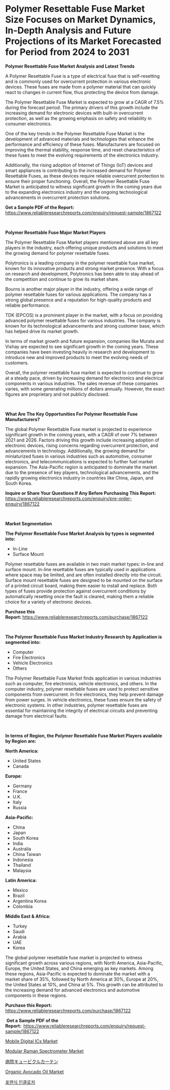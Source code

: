 <p><h1>Polymer Resettable Fuse Market Size Focuses on Market Dynamics, In-Depth Analysis and Future Projections of its Market Forecasted for Period from 2024 to 2031</h1></p><p><strong>Polymer Resettable Fuse Market Analysis and Latest Trends</strong></p>
<p><p>A Polymer Resettable Fuse is a type of electrical fuse that is self-resetting and is commonly used for overcurrent protection in various electronic devices. These fuses are made from a polymer material that can quickly react to changes in current flow, thus protecting the device from damage.</p><p>The Polymer Resettable Fuse Market is expected to grow at a CAGR of 7.5% during the forecast period. The primary drivers of this growth include the increasing demand for electronic devices with built-in overcurrent protection, as well as the growing emphasis on safety and reliability in consumer electronics.</p><p>One of the key trends in the Polymer Resettable Fuse Market is the development of advanced materials and technologies that enhance the performance and efficiency of these fuses. Manufacturers are focused on improving the thermal stability, response time, and reset characteristics of these fuses to meet the evolving requirements of the electronics industry.</p><p>Additionally, the rising adoption of Internet of Things (IoT) devices and smart appliances is contributing to the increased demand for Polymer Resettable Fuses, as these devices require reliable overcurrent protection to ensure their proper functioning. Overall, the Polymer Resettable Fuse Market is anticipated to witness significant growth in the coming years due to the expanding electronics industry and the ongoing technological advancements in overcurrent protection solutions.</p></p>
<p><strong>Get a Sample PDF of the Report:&nbsp;</strong> <a href="https://www.reliableresearchreports.com/enquiry/request-sample/1867122">https://www.reliableresearchreports.com/enquiry/request-sample/1867122</a></p>
<p>&nbsp;</p>
<p><strong>Polymer Resettable Fuse Major Market Players</strong></p>
<p><p>The Polymer Resettable Fuse Market players mentioned above are all key players in the industry, each offering unique products and solutions to meet the growing demand for polymer resettable fuses. </p><p>Polytronics is a leading company in the polymer resettable fuse market, known for its innovative products and strong market presence. With a focus on research and development, Polytronics has been able to stay ahead of the competition and continue to grow its market share. </p><p>Bourns is another major player in the industry, offering a wide range of polymer resettable fuses for various applications. The company has a strong global presence and a reputation for high-quality products and reliable performance. </p><p>TDK (EPCOS) is a prominent player in the market, with a focus on providing advanced polymer resettable fuses for various industries. The company is known for its technological advancements and strong customer base, which has helped drive its market growth.</p><p>In terms of market growth and future expansion, companies like Murata and Vishay are expected to see significant growth in the coming years. These companies have been investing heavily in research and development to introduce new and improved products to meet the evolving needs of customers.</p><p>Overall, the polymer resettable fuse market is expected to continue to grow at a steady pace, driven by increasing demand for electronics and electrical components in various industries. The sales revenue of these companies varies, with some generating millions of dollars annually. However, the exact figures are proprietary and not publicly disclosed.</p></p>
<p>&nbsp;</p>
<p><strong>What Are The Key Opportunities For Polymer Resettable Fuse Manufacturers?</strong></p>
<p><p>The global Polymer Resettable Fuse market is projected to experience significant growth in the coming years, with a CAGR of over 7% between 2021 and 2026. Factors driving this growth include increasing adoption of electronic devices, rising concerns regarding overcurrent protection, and advancements in technology. Additionally, the growing demand for miniaturized fuses in various industries such as automotive, consumer electronics, and telecommunications is expected to further fuel market expansion. The Asia-Pacific region is anticipated to dominate the market due to the presence of key players, technological advancements, and the rapidly growing electronics industry in countries like China, Japan, and South Korea.</p></p>
<p><strong>Inquire or Share Your Questions If Any Before Purchasing This Report:</strong> <a href="https://www.reliableresearchreports.com/enquiry/pre-order-enquiry/1867122">https://www.reliableresearchreports.com/enquiry/pre-order-enquiry/1867122</a></p>
<p>&nbsp;</p>
<p><strong>Market Segmentation</strong></p>
<p><strong>The Polymer Resettable Fuse Market Analysis by types is segmented into:</strong></p>
<p><ul><li>In-Line</li><li>Surface Mount</li></ul></p>
<p><p>Polymer resettable fuses are available in two main market types: in-line and surface mount. In-line resettable fuses are typically used in applications where space may be limited, and are often installed directly into the circuit. Surface mount resettable fuses are designed to be mounted on the surface of a printed circuit board, making them easier to install and replace. Both types of fuses provide protection against overcurrent conditions by automatically resetting once the fault is cleared, making them a reliable choice for a variety of electronic devices.</p></p>
<p><strong>Purchase this Report:&nbsp;</strong><a href="https://www.reliableresearchreports.com/purchase/1867122">https://www.reliableresearchreports.com/purchase/1867122</a></p>
<p>&nbsp;</p>
<p><strong>The Polymer Resettable Fuse Market Industry Research by Application is segmented into:</strong></p>
<p><ul><li>Computer</li><li>Fire Electronics</li><li>Vehicle Electronics</li><li>Others</li></ul></p>
<p><p>The Polymer Resettable Fuse Market finds application in various industries such as computer, fire electronics, vehicle electronics, and others. In the computer industry, polymer resettable fuses are used to protect sensitive components from overcurrent. In fire electronics, they help prevent damage from power surges. In vehicle electronics, these fuses ensure the safety of electronic systems. In other industries, polymer resettable fuses are essential for maintaining the integrity of electrical circuits and preventing damage from electrical faults.</p></p>
<p>&nbsp;</p>
<p><strong>In terms of Region, the Polymer Resettable Fuse Market Players available by Region are:</strong></p>
<p>
    <p> <strong> North America: </strong>
        <ul>
            <li>United States</li>
            <li>Canada</li>
        </ul>
        </p> 
    <p> <strong> Europe: </strong>
        <ul>
            <li>Germany</li>
            <li>France</li>
            <li>U.K.</li>
            <li>Italy</li>
            <li>Russia</li>
        </ul>
        </p> 
    <p> <strong> Asia-Pacific: </strong>
        <ul>
            <li>China</li>
            <li>Japan</li>
            <li>South Korea</li>
            <li>India</li>
            <li>Australia</li>
            <li>China Taiwan</li>
            <li>Indonesia</li>
            <li>Thailand</li>
            <li>Malaysia</li>
        </ul>
        </p> 
    <p> <strong> Latin America: </strong>
        <ul>
            <li>Mexico</li>
            <li>Brazil</li>
            <li>Argentina Korea</li>
            <li>Colombia</li>
        </ul>
        </p> 
    <p> <strong> Middle East & Africa: </strong>
        <ul>
            <li>Turkey</li>
            <li>Saudi</li>
            <li>Arabia</li>
            <li>UAE</li>
            <li>Korea</li>
        </ul>
    </p>
    </p>
<p><p>The global polymer resettable fuse market is projected to witness significant growth across various regions, with North America, Asia-Pacific, Europe, the United States, and China emerging as key markets. Among these regions, Asia-Pacific is expected to dominate the market with a market share of 35%, followed by North America at 30%, Europe at 20%, the United States at 10%, and China at 5%. This growth can be attributed to the increasing demand for advanced electronics and automotive components in these regions.</p></p>
<p><strong>Purchase this Report: </strong><a href="https://www.reliableresearchreports.com/purchase/1867122">https://www.reliableresearchreports.com/purchase/1867122</a></p>
<p>&nbsp;<strong>Get a Sample PDF of the Report:&nbsp;&nbsp;</strong><a href="https://www.reliableresearchreports.com/enquiry/request-sample/1867122">https://www.reliableresearchreports.com/enquiry/request-sample/1867122</a></p>
<p><strong></strong></p>
<p><p><a href="https://github.com/GroverBarry/Market-Research-Report-List-4/blob/main/mobile-digital-ics-market.md">Mobile Digital ICs Market</a></p><p><a href="https://view.publitas.com/reportprime-1/modular-raman-spectrometer-market-size-growth-and-forecast-from-2024-2031/">Modular Raman Spectrometer Market</a></p><p><a href="https://github.com/ppmazlotr77499/Market-Research-Report-List-1/blob/main/252064513745.md">病院キュービクルカーテン</a></p><p><a href="https://fearless-okapi-6c8.notion.site/Organic-Avocado-Oil-Market-with-the-goal-of-estimating-the-market-size-and-future-growth-potential-o-6b8094b2c51b4f75aa39a28f583a08ab">Organic Avocado Oil Market</a></p><p><a href="https://github.com/Maeennan456456/Market-Research-Report-List-1/blob/main/557017512685.md">포렌식 인클로저</a></p></p>